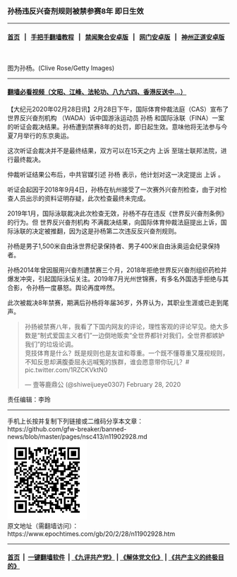 ### 孙杨违反兴奋剂规则被禁参赛8年 即日生效
------------------------

#### [首页](https://github.com/gfw-breaker/banned-news/blob/master/README.md) &nbsp;&nbsp;|&nbsp;&nbsp; [手把手翻墙教程](https://github.com/gfw-breaker/guides/wiki) &nbsp;&nbsp;|&nbsp;&nbsp; [禁闻聚合安卓版](https://github.com/gfw-breaker/bn-android) &nbsp;&nbsp;|&nbsp;&nbsp; [网门安卓版](https://github.com/oGate2/oGate) &nbsp;&nbsp;|&nbsp;&nbsp; [神州正道安卓版](https://github.com/SzzdOgate/update) 



<div><img alt="" class="aligncenter wp-post-image" src="https://i.epochtimes.com/assets/uploads/2014/11/1411252128131528-600x400.jpg"/>
<div class="red16 caption">
 <p>
  图为孙杨。(Clive Rose/Getty Images)
 </p>
</div>
</div><hr/>

#### [翻墙必看视频（文昭、江峰、法轮功、八九六四、香港反送中...）](https://github.com/gfw-breaker/banned-news/blob/master/pages/link3.md)

<div><p>
 【大纪元2020年02月28日讯】2月28日下午，国际体育仲裁法庭（CAS）宣布了
 <ok href="https://www.epochtimes.com/gb/tag/%E4%B8%96%E7%95%8C%E5%8F%8D%E5%85%B4%E5%A5%8B%E5%89%82%E6%9C%BA%E6%9E%84.html">
  世界反兴奋剂机构
 </ok>
 （WADA）诉中国游泳运动员
 <ok href="https://www.epochtimes.com/gb/tag/%E5%AD%99%E6%9D%A8.html">
  孙杨
 </ok>
 和国际泳联（FINA）一案的听证会裁决结果。孙杨遭到禁赛8年的处罚，即日起生效。意味他将无法参与今夏7月举行的东京奥运。
</p>
<p>
 这次听证会裁决并不是最终结果，双方可以在15天之内
 <ok href="https://www.epochtimes.com/gb/tag/%E4%B8%8A%E8%AF%89.html">
  上诉
 </ok>
 至瑞士联邦法院，进行最终裁决。
</p>
<p>
 仲裁听证结果公布后，中共官媒引述
 <ok href="https://www.epochtimes.com/gb/tag/%E5%AD%99%E6%9D%A8.html">
  孙杨
 </ok>
 表示，他计划对这一决定提出
 <ok href="https://www.epochtimes.com/gb/tag/%E4%B8%8A%E8%AF%89.html">
  上诉
 </ok>
 。
</p>
<p>
 听证会起因于2018年9月4日，孙杨在杭州接受了一次赛外兴奋剂检查，由于对检查人员出示的资料证明存疑，此次检查最终未完成。
</p>
<p>
 2019年1月，国际泳联裁决此次检查无效，孙杨不存在违反《世界反兴奋剂条例》的行为。但
 <ok href="https://www.epochtimes.com/gb/tag/%E4%B8%96%E7%95%8C%E5%8F%8D%E5%85%B4%E5%A5%8B%E5%89%82%E6%9C%BA%E6%9E%84.html">
  世界反兴奋剂机构
 </ok>
 不满裁决结果，向国际体育仲裁法庭提出上诉，国际泳联的决定被推翻，因为这是孙杨第二次违反反兴奋剂规则。
</p>
<p>
 孙杨是男子1,500米自由泳世界纪录保持者、男子400米自由泳奥运会纪录保持者。
</p>
<p>
 孙杨2014年曾因服用兴奋剂遭禁赛三个月，2018年拒绝世界反兴奋剂组织药检并爆发冲突，引起国际泳坛关注。2019年7月光州世锦赛，有多名外国选手拒绝与其合影，令孙杨一度暴怒。舆论再度哗然。
</p>
<p>
 此次被裁决8年禁赛，期满后孙杨将年届36岁，外界认为，其职业生涯或已走到尾声。
</p>
<blockquote class="twitter-tweet">
 <p dir="ltr" lang="zh">
  孙扬被禁赛八年，我看了下国内网友的评论，理性客观的评论罕见。绝大多数是“制式爱国主义者们”一边倒地贩卖“全世界都针对我们，全世界都嫉妒我们”的垃圾论调。
  <br/>
  竞技体育是什么？既是规则也是友谊和尊重。一个既不懂尊重又蔑视规则，不知反思却满腹委屈永远喊冤的族群，谁会愿意带你玩儿？#
  <ok href="https://t.co/1RZCKVktN0">
   pic.twitter.com/1RZCKVktN0
  </ok>
 </p>
 <p>
  — 壹等鹿鼎公 (@shiweijueye0307)
  <ok href="https://twitter.com/shiweijueye0307/status/1233350552890859520?ref_src=twsrc%5Etfw">
   February 28, 2020
  </ok>
 </p>
</blockquote>
<p>
</p>
<p>
 责任编辑：李玲
</p>
</div>
<hr/>
手机上长按并复制下列链接或二维码分享本文章：<br/>
https://github.com/gfw-breaker/banned-news/blob/master/pages/nsc413/n11902928.md <br/>
<a href='https://github.com/gfw-breaker/banned-news/blob/master/pages/nsc413/n11902928.md'><img src='https://github.com/gfw-breaker/banned-news/blob/master/pages/nsc413/n11902928.md.png'/></a> <br/>
原文地址（需翻墙访问）：https://www.epochtimes.com/gb/20/2/28/n11902928.htm


------------------------
#### [首页](https://github.com/gfw-breaker/banned-news/blob/master/README.md) &nbsp;|&nbsp; [一键翻墙软件](https://github.com/gfw-breaker/nogfw/blob/master/README.md) &nbsp;| [《九评共产党》](https://github.com/gfw-breaker/9ping.md/blob/master/README.md#九评之一评共产党是什么) | [《解体党文化》](https://github.com/gfw-breaker/jtdwh.md/blob/master/README.md) | [《共产主义的终极目的》](https://github.com/gfw-breaker/gczydzjmd.md/blob/master/README.md)


<img src='http://gfw-breaker.win/banned-news/pages/nsc413/n11902928.md' width='0px' height='0px'/>